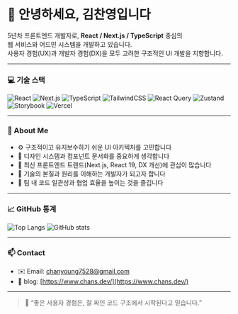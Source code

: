 # 👋 안녕하세요, 김찬영입니다

5년차 프론트엔드 개발자로, **React / Next.js / TypeScript** 중심의  
웹 서비스와 어드민 시스템을 개발하고 있습니다.  
사용자 경험(UX)과 개발자 경험(DX)을 모두 고려한 구조적인 UI 개발을 지향합니다.

---

### 💻 기술 스택

![React](https://img.shields.io/badge/React-20232A?logo=react&logoColor=61DAFB)
![Next.js](https://img.shields.io/badge/Next.js-000000?logo=next.js&logoColor=white)
![TypeScript](https://img.shields.io/badge/TypeScript-3178C6?logo=typescript&logoColor=white)
![TailwindCSS](https://img.shields.io/badge/TailwindCSS-06B6D4?logo=tailwindcss&logoColor=white)
![React Query](https://img.shields.io/badge/React%20Query-FF4154?logo=reactquery&logoColor=white)
![Zustand](https://img.shields.io/badge/Zustand-764ABC?logo=redux&logoColor=white)
![Storybook](https://img.shields.io/badge/Storybook-FF4785?logo=storybook&logoColor=white)
![Vercel](https://img.shields.io/badge/Vercel-000000?logo=vercel&logoColor=white)

---

### 🧭 About Me

- ⚙️ 구조적이고 유지보수하기 쉬운 UI 아키텍처를 고민합니다  
- 🎨 디자인 시스템과 컴포넌트 문서화를 중요하게 생각합니다  
- 🚀 최신 프론트엔드 트렌드(Next.js, React 19, DX 개선)에 관심이 많습니다  
- 🧠 기술의 본질과 원리를 이해하는 개발자가 되고자 합니다  
- 💬 팀 내 코드 일관성과 협업 효율을 높이는 것을 즐깁니다

---

### 📈 GitHub 통계

![Top Langs](https://github-readme-stats.vercel.app/api/top-langs/?username=chanyoung7528&layout=compact&theme=react)
![GitHub stats](https://github-readme-stats.vercel.app/api?username=chanyoung7528&show_icons=true&theme=react)

---

### 📫 Contact

- ✉️ Email: chanyoung7528@gmail.com  
- 💼 blog: [https://www.chans.dev/](https://www.chans.dev/)

---

> 💬 “좋은 사용자 경험은, 잘 짜인 코드 구조에서 시작된다고 믿습니다.”
